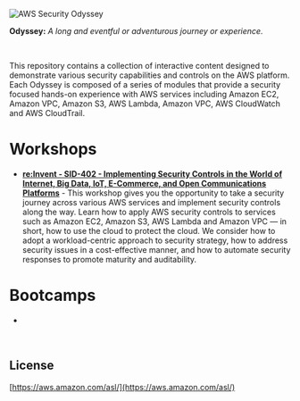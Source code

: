 ![AWS Security Odyssey](https://s3-us-west-2.amazonaws.com/sid402-artifacts/images/odysseysm.png)

**Odyssey:** _A long and eventful or adventurous journey or experience._

<br>

This repository contains a collection of interactive content designed to demonstrate various security capabilities and controls on the AWS platform. Each Odyssey is composed of a series of modules that provide a security focused hands-on experience with AWS services including Amazon EC2, Amazon VPC, Amazon S3, AWS Lambda, Amazon VPC, AWS CloudWatch and AWS CloudTrail.

# Workshops

- [**re:Invent - SID-402 - Implementing Security Controls in the World of Internet, Big Data, IoT, E-Commerce, and Open Communications Platforms**](SID402Workshop) - This workshop gives you the opportunity to take a security journey across various AWS services and implement security controls along the way. Learn how to apply AWS security controls to services such as Amazon EC2, Amazon S3, AWS Lambda and Amazon VPC — in short, how to use the cloud to protect the cloud. We consider how to adopt a workload-centric approach to security strategy, how to address security issues in a cost-effective manner, and how to automate security responses to promote maturity and auditability.

# Bootcamps
-

<br>

## License
[https://aws.amazon.com/asl/](https://aws.amazon.com/asl/)
